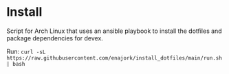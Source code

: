 # Install
Script for Arch Linux that uses an ansible playbook to install the dotfiles and package dependencies for devex.

Run: `curl -sL https://raw.githubusercontent.com/enajork/install_dotfiles/main/run.sh | bash`

